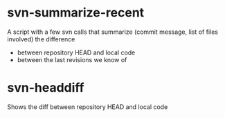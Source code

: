 

# svn-summarize-recent

A script with a few svn calls that summarize (commit message, list of files involved) the difference

- between repository HEAD and local code
- between the last revisions we know of


# svn-headdiff

Shows the diff between repository HEAD and local code



